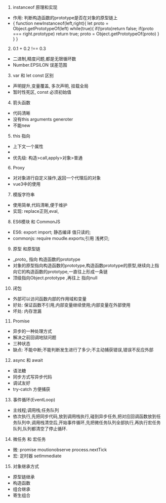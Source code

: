 1. instanceof 原理和实现
- 作用: 判断构造函数的prototype是否在对象的原型链上
- {
  function newInstanceof(left,right){
    let proto = Object.getPrototypeOf(left)
    while(true){
      if(!proto)return false;
      if(proto === right.prototype) return true;
      proto = Object.getPrototypeOf(proto)
    }
  }
}

2. 0.1 + 0.2 !== 0.3
- 二进制,精度问题,都是无限循环数
- Number.EPSILON 误差范围

3. var 和 let const 区别
- 声明提升,变量覆盖, 多次声明, 挂载全局
- 暂时性死区, const 必须初始值

4. 箭头函数
- 代码清晰
- 没有this arguments generoter
- 不能new

5. this 指向
- 上下文一个属性
- 
- 优先级: 构造>call,apply>对象>普通

6. Proxy
- 对对象进行自定义操作,返回一个代理后的对象
- vue3中的使用

7. 模版字符串
- 使用简单,代码清晰,便于维护
- 实现: replace正则,eval,

8. ES6模块 和 CommonJS
- ES6: export import; 静态编译 值只读的;
- commonjs: require moudle.exports;引用 浅拷贝;
9. 原型 和原型链
- \__proto\__ 指向 构造函数的prototype
- 对象的原型指向构造函数的prototype,构造函数prototype的原型,继续向上指向它的构造函数的prototype,一直往上形成一条链
- 顶级指向Object.prototype ,再往上 指向null

10. 闭包
- 外部可以访问函数内部的作用域和变量
- 好处: 保证函数不引用,内部变量继续使用;内部变量在外部使用
- 坏处: 内存泄漏
11. Promise
- 异步的一种处理方式
- 解决之前回调地狱问题
- 三种状态
- 缺点: 不能中断;不能判断发生进行了多少;不主动捕获错误,错误不反应外部

12. async 和 await
- 语法糖
- 同步方式写异步代码
- 调试友好
- try-catch 方便捕获

13. 事件循环(EventLoop)
- 主线程;调用栈;任务队列
- 依次执行,先把同步代码,放到调用栈执行,碰到异步任务,把对应回调函数放到任务队列中,调用栈清空后,开始事件循环,先把微任务队列全部执行,再执行宏任务队列,队列都清空了停止循环.

14. 微任务 和 宏任务
- 微: promise moutionobserve process.nextTick
- 宏: 定时器 setImmediate

15. 对象继承方式
- 原型链继承
- 构造函数
- 组合继承
- 寄生组合